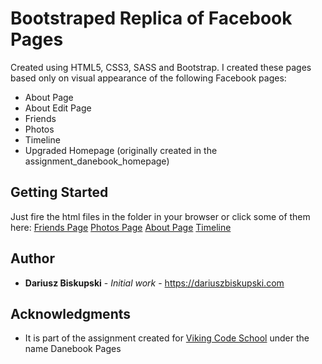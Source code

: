 
#  Bootstraped Replica of Facebook Pages

Created using HTML5, CSS3, SASS and Bootstrap. I created these pages based only on visual appearance of the following Facebook pages:
- About Page
- About Edit Page
- Friends
- Photos
- Timeline
- Upgraded Homepage (originally created in the assignment_danebook_homepage)
## Getting Started

Just fire the html files in the folder in your browser or click some of them here:
[Friends Page](https://cdn.rawgit.com/Visiona/project_danebook_pages/00295749/friends.html)
[Photos Page](https://cdn.rawgit.com/Visiona/project_danebook_pages/00295749/photos.html)
[About Page](https://cdn.rawgit.com/Visiona/project_danebook_pages/00295749/about.html)
[Timeline](https://cdn.rawgit.com/Visiona/project_danebook_pages/00295749/timeline.html)

## Author

* **Dariusz Biskupski** - *Initial work* - https://dariuszbiskupski.com

## Acknowledgments

* It is part of the assignment created for [Viking Code School](https://www.vikingcodeschool.com) under the name Danebook Pages
